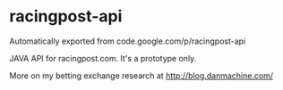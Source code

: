 # racingpost-api
Automatically exported from code.google.com/p/racingpost-api

JAVA API for racingpost.com. It's a prototype only.

More on my betting exchange research at http://blog.danmachine.com/

